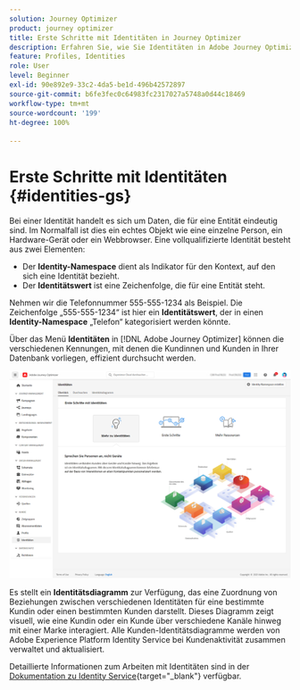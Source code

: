 ```yaml
---
solution: Journey Optimizer
product: journey optimizer
title: Erste Schritte mit Identitäten in Journey Optimizer
description: Erfahren Sie, wie Sie Identitäten in Adobe Journey Optimizer verwalten.
feature: Profiles, Identities
role: User
level: Beginner
exl-id: 90e892e9-33c2-4da5-be1d-496b42572897
source-git-commit: b6fe3fec0c64983fc2317027a5748a0d44c18469
workflow-type: tm+mt
source-wordcount: '199'
ht-degree: 100%

---
```


# Erste Schritte mit Identitäten {#identities-gs}

Bei einer Identität handelt es sich um Daten, die für eine Entität eindeutig sind. Im Normalfall ist dies ein echtes Objekt wie eine einzelne Person, ein Hardware-Gerät oder ein Webbrowser. Eine vollqualifizierte Identität besteht aus zwei Elementen:

* Der **Identity-Namespace** dient als Indikator für den Kontext, auf den sich eine Identität bezieht.
* Der **Identitätswert** ist eine Zeichenfolge, die für eine Entität steht.

Nehmen wir die Telefonnummer 555-555-1234 als Beispiel. Die Zeichenfolge „555-555-1234“ ist hier ein **Identitätswert**, der in einen **Identity-Namespace** „Telefon“ kategorisiert werden könnte.

Über das Menü **Identitäten** in [!DNL Adobe Journey Optimizer] können die verschiedenen Kennungen, mit denen die Kundinnen und Kunden in Ihrer Datenbank vorliegen, effizient durchsucht werden.

![](assets/identities-home.png)

Es stellt ein **Identitätsdiagramm** zur Verfügung, das eine Zuordnung von Beziehungen zwischen verschiedenen Identitäten für eine bestimmte Kundin oder einen bestimmten Kunden darstellt. Dieses Diagramm zeigt visuell, wie eine Kundin oder ein Kunde über verschiedene Kanäle hinweg mit einer Marke interagiert. Alle Kunden-Identitätsdiagramme werden von Adobe Experience Platform Identity Service bei Kundenaktivität zusammen verwaltet und aktualisiert.

Detaillierte Informationen zum Arbeiten mit Identitäten sind in der [Dokumentation zu Identity Service](https://experienceleague.adobe.com/docs/experience-platform/identity/home.html?lang=de){target="_blank"} verfügbar.